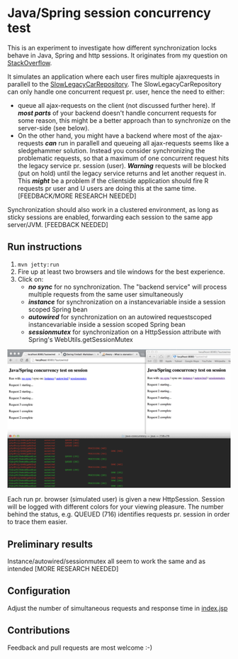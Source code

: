 # Java/Spring session concurrency test

This is an experiment to investigate how different synchronization locks behave in Java, Spring and http sessions.
It originates from my question on [StackOverflow](http://stackoverflow.com/questions/14890348/syncronizing-on-a-instance-variable-in-a-session-scoped-spring-bean-to-limit-con).

It simulates an application where each user fires multiple ajaxrequests in parallell to
the [SlowLegacyCarRepository](src/main/java/no/mobmad/SlowLegacyCarRepository.java). The SlowLegacyCarRepository can
only handle one concurrent request pr. user, hence the need to either:

* queue all ajax-requests on the client (not discussed further here). If ***most parts*** of your backend doesn't handle concurrent requests for some reason, this
might be a better approach than to synchronize on the server-side (see below).
* On the other hand, you might have a backend where most of the ajax-requests ***can*** run in parallell and queueing all
 ajax-requests seems like a sledgehammer solution. Instead you consider synchronizing the problematic requests, so that a maximum
 of one concurrent request hits the legacy service pr. session (user). ***Warning*** requests will be blocked (put on hold)
 until the legacy service returns and let another request in. This ***might*** be a problem if the clientside application
 should fire R requests pr user and U users are doing this at the same time. [FEEDBACK/MORE RESEARCH NEEDED]

Synchronization should also work in a clustered environment, as long as sticky sessions are enabled, forwarding each
 session to the same app server/JVM. [FEEDBACK NEEDED]

## Run instructions

1. `mvn jetty:run`
2. Fire up at least two browsers and tile windows for the best experience.
3. Click on:
    * ***no sync*** for no synchronization. The "backend service" will process multiple requests from the same user simultaneously
    * ***instance*** for synchronization on a instancevariable inside a session scoped Spring bean
    * ***autowired*** for synchronization on an autowired requestscoped instancevariable inside a session scoped Spring bean
    * ***sessionmutex*** for synchronization on a HttpSession attribute with Spring's WebUtils.getSessionMutex

![](screenshot.png)

Each run pr. browser (simulated user) is given a new HttpSession. Session will be logged with different colors for
 your viewing pleasure. The number behind the status, e.g. QUEUED (716) identifies requests pr. session in order to
 trace them easier.

## Preliminary results
Instance/autowired/sessionmutex all seem to work the same and as intended [MORE RESEARCH NEEDED]

## Configuration
Adjust the number of simultaneous requests and response time in [index.jsp](src/main/webapp/index.jsp)

## Contributions
Feedback and pull requests are most welcome :-)
